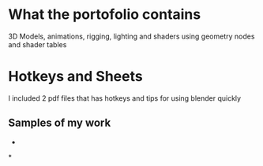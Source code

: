 # What the portofolio contains
3D Models, animations, rigging, lighting and shaders using geometry nodes and shader tables

# Hotkeys and Sheets
I included 2 pdf files that has hotkeys and tips for using blender quickly

## Samples of my work

*


*![]()